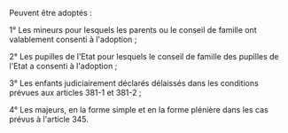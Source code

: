 Peuvent être adoptés :

1° Les mineurs pour lesquels les parents ou le conseil de famille ont valablement consenti à l'adoption ;

2° Les pupilles de l'Etat pour lesquels le conseil de famille des pupilles de l'Etat a consenti à l'adoption ;

3° Les enfants judiciairement déclarés délaissés dans les conditions prévues aux articles 381-1 et 381-2 ;

4° Les majeurs, en la forme simple et en la forme plénière dans les cas prévus à l'article 345.
